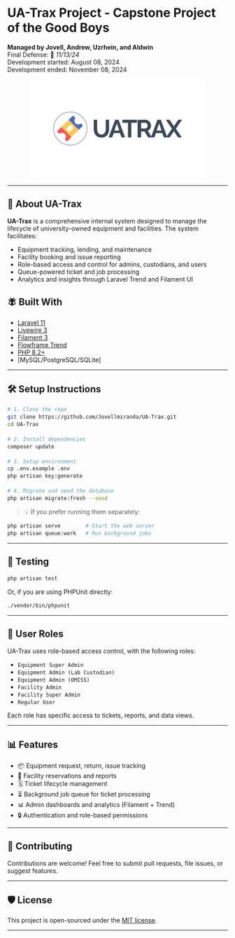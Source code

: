 # UA-Trax Project - Capstone Project of the Good Boys
**Managed by Jovell, Andrew, Uzrhein, and Aldwin**  
Final Defense: 📅 *11/13/24*  
Development started: August 08, 2024  
Development ended: November 08, 2024

<p align="center">
  <img src="public/images/UATRAX-logo-wordmark-light-transparents.png" width="400" alt="UA-Trax Logo">
</p>

---

## 🚀 About UA-Trax

**UA-Trax** is a comprehensive internal system designed to manage the lifecycle of university-owned equipment and facilities. The system facilitates:

* Equipment tracking, lending, and maintenance
* Facility booking and issue reporting
* Role-based access and control for admins, custodians, and users
* Queue-powered ticket and job processing
* Analytics and insights through Laravel Trend and Filament UI

## 🪰 Built With

* [Laravel 11](https://laravel.com)
* [Livewire 3](https://livewire.laravel.com)
* [Filament 3](https://filamentphp.com)
* [Flowframe Trend](https://github.com/flowframe/laravel-trend)
* [PHP 8.2+](https://www.php.net/)
* \[MySQL/PostgreSQL/SQLite]

---

## 🛠️ Setup Instructions

```bash
# 1. Clone the repo
git clone https://github.com/Jovellmiranda/UA-Trax.git
cd UA-Trax

# 2. Install dependencies
composer update

# 3. Setup environment
cp .env.example .env
php artisan key:generate

# 4. Migrate and seed the database
php artisan migrate:fresh --seed

```

> 💡 If you prefer running them separately:

```bash
php artisan serve        # Start the web server
php artisan queue:work   # Run background jobs
```

---

## 🥪 Testing

```bash
php artisan test
```

Or, if you are using PHPUnit directly:

```bash
./vendor/bin/phpunit
```

---

## 🔐 User Roles

UA-Trax uses role-based access control, with the following roles:

* `Equipment Super Admin`
* `Equipment Admin (Lab Custodian)`
* `Equipment Admin (OMISS)`
* `Facility Admin`
* `Facility Super Admin`
* `Regular User`

Each role has specific access to tickets, reports, and data views.

---

## 📊 Features

* 📦 Equipment request, return, issue tracking
* 🏢 Facility reservations and reports
* 🗓️ Ticket lifecycle management
* ⏳ Background job queue for ticket processing
* 📊 Admin dashboards and analytics (Filament + Trend)
* 🔒 Authentication and role-based permissions

---

## 🤝 Contributing

Contributions are welcome! Feel free to submit pull requests, file issues, or suggest features.

---

## 🛡 License

This project is open-sourced under the [MIT license](https://opensource.org/licenses/MIT).

---